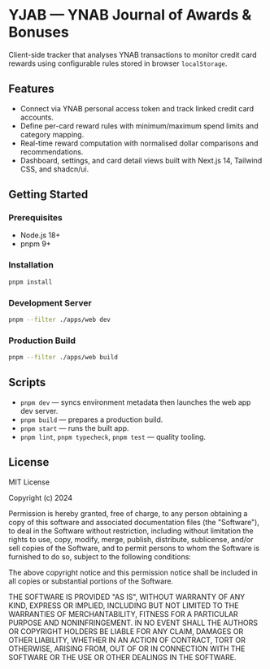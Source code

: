 # YJAB — YNAB Journal of Awards & Bonuses

Client-side tracker that analyses YNAB transactions to monitor credit card rewards using configurable rules stored in browser `localStorage`.

## Features
- Connect via YNAB personal access token and track linked credit card accounts.
- Define per-card reward rules with minimum/maximum spend limits and category mapping.
- Real-time reward computation with normalised dollar comparisons and recommendations.
- Dashboard, settings, and card detail views built with Next.js 14, Tailwind CSS, and shadcn/ui.

## Getting Started
### Prerequisites
- Node.js 18+
- pnpm 9+

### Installation
```bash
pnpm install
```

### Development Server
```bash
pnpm --filter ./apps/web dev
```

### Production Build
```bash
pnpm --filter ./apps/web build
```

## Scripts
- `pnpm dev` — syncs environment metadata then launches the web app dev server.
- `pnpm build` — prepares a production build.
- `pnpm start` — runs the built app.
- `pnpm lint`, `pnpm typecheck`, `pnpm test` — quality tooling.

## License
MIT License

Copyright (c) 2024

Permission is hereby granted, free of charge, to any person obtaining a copy of this software and associated documentation files (the "Software"), to deal in the Software without restriction, including without limitation the rights to use, copy, modify, merge, publish, distribute, sublicense, and/or sell copies of the Software, and to permit persons to whom the Software is furnished to do so, subject to the following conditions:

The above copyright notice and this permission notice shall be included in all copies or substantial portions of the Software.

THE SOFTWARE IS PROVIDED "AS IS", WITHOUT WARRANTY OF ANY KIND, EXPRESS OR IMPLIED, INCLUDING BUT NOT LIMITED TO THE WARRANTIES OF MERCHANTABILITY, FITNESS FOR A PARTICULAR PURPOSE AND NONINFRINGEMENT. IN NO EVENT SHALL THE AUTHORS OR COPYRIGHT HOLDERS BE LIABLE FOR ANY CLAIM, DAMAGES OR OTHER LIABILITY, WHETHER IN AN ACTION OF CONTRACT, TORT OR OTHERWISE, ARISING FROM, OUT OF OR IN CONNECTION WITH THE SOFTWARE OR THE USE OR OTHER DEALINGS IN THE SOFTWARE.
